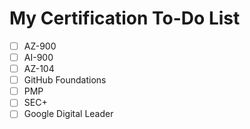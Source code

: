 # My Certification To-Do List

- [ ] AZ-900
- [ ] AI-900
- [ ] AZ-104
- [ ] GitHub Foundations
- [ ] PMP
- [ ] SEC+
- [ ] Google Digital Leader
